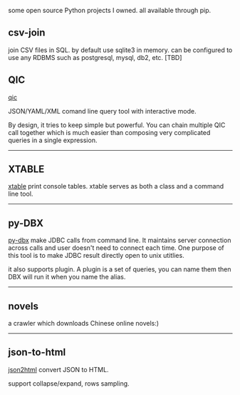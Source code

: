 some open source Python projects I owned.  all available through pip.

## csv-join
join CSV files in SQL. by default use sqlite3 in memory. can be configured to use any RDBMS such as postgresql, mysql, db2, etc.
[TBD]


## QIC
[qic](https://walkerever.github.io/qic)

JSON/YAML/XML comand line query tool with interactive mode.

By design, it tries to keep simple but powerful.  You can chain multiple QIC call together which is much easier than composing very complicated queries in a single expression.  

----

## XTABLE
[xtable](https://walkerever.github.io/xtable)
print console tables. xtable serves as both a class and a command line tool.


----

## py-DBX
[py-dbx](https://walkerever.github.io/py-dbx)
make JDBC calls from command line. It maintains server connection across calls and user doesn't need to connect each time.  One purpose of this tool is to make JDBC result directly open to unix utitlies.  

it also supports plugin. A plugin is a set of queries, you can name them then DBX will run it when you name the alias.

----

## novels
a crawler which downloads Chinese online novels:)  

----
## json-to-html
[json2html](https://walkerever.github.io/json2html)
convert JSON to HTML.

support collapse/expand, rows sampling.

